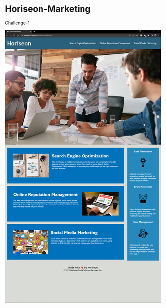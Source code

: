 # Horiseon-Marketing
Challenge-1


![Alt Text](./assets/images/2022-06-15_19-50.png?raw=true "Screenshot")


